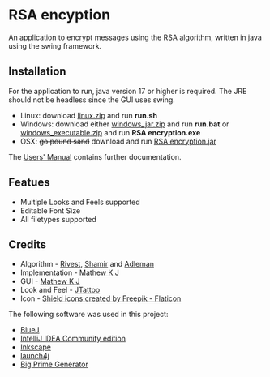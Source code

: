 # RSA encyption

An application to encrypt messages using the RSA algorithm, written in java using the swing framework.

## Installation

For the application to run, java version 17 or higher is required. The JRE should not be headless since the GUI uses swing.

- Linux: download [linux.zip](https://github.com/MathewKJ2048/RSA-encryption/blob/main/downloads/linux.zip?raw=true) and run __run.sh__
- Windows: download either [windows_jar.zip](https://github.com/MathewKJ2048/RSA-encryption/blob/main/downloads/windows_jar.zip?raw=true) and run __run.bat__ or [windows_executable.zip](https://github.com/MathewKJ2048/RSA-encryption/blob/main/downloads/windows_executable.zip?raw=true)  and run __RSA encryption.exe__
- OSX: ~~go pound sand~~ download and run [RSA encryption.jar](https://rebrand.ly/r1ckr0l13r)

The [Users' Manual](https://github.com/MathewKJ2048/RSA-encryption/blob/main/doc/Users'%20Manual.md) contains further documentation.

## Featues

- Multiple Looks and Feels supported
- Editable Font Size
- All filetypes supported

## Credits

- Algorithm - [Rivest](https://scholar.google.com/citations?user=6qE0tdAAAAAJ&hl=en), [Shamir](https://scholar.google.com/citations?user=EHLBP20AAAAJ&hl=en) and [Adleman](https://viterbi.usc.edu/directory/faculty/Adleman/Leonard)
- Implementation - [Mathew K J](https://github.com/MathewKJ2048)
- GUI - [Mathew K J](https://github.com/MathewKJ2048)
- Look and Feel - [JTattoo](http://www.jtattoo.net)
- Icon - <a href="https://www.flaticon.com/free-icons/shield" title="shield icons">Shield icons created by Freepik - Flaticon</a>

The following software was used in this project:

- [BlueJ](https://www.bluej.org/)
- [IntelliJ IDEA Community edition](https://www.jetbrains.com/idea/)
- [Inkscape](https://inkscape.org/)
- [launch4j](http://launch4j.sourceforge.net/)
- [Big Prime Generator](https://bigprimes.org/)
